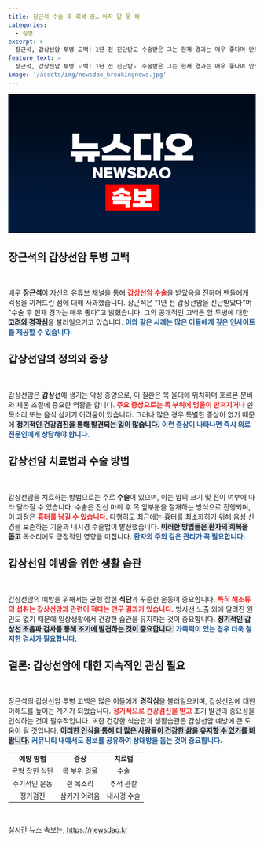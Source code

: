 ```yaml
---
title: 장근석 수술 후 회복 중… 아직 말 못 해
categories:
  - 질병
excerpt: >
  장근석, 갑상선암 투병 고백! 1년 전 진단받고 수술받은 그는 현재 경과는 매우 좋다며 안도의 소식을 전했다. 그의 담담한 영상 속 고백과 치료 과정, 그리고 갑상선암에 대한 정보까지 놓치지 마세요!
feature_text: >
  장근석, 갑상선암 투병 고백! 1년 전 진단받고 수술받은 그는 현재 경과는 매우 좋다며 안도의 소식을 전했다. 그의 담담한 영상 속 고백과 치료 과정, 그리고 갑상선암에 대한 정보까지 놓치지 마세요!
image: '/assets/img/newsdao_breakingnews.jpg'
---
```


<p><img src="/assets/img/newsdao_breakingnews.jpg" alt="koreaapp 속보" /></p>

<h2 data-ke-size="size26">장근석의 갑상선암 투병 고백</h2>

<p data-ke-size="size16">&nbsp;</p>

<p>배우 <b>장근석</b>이 자신의 유튜브 채널을 통해 <b><span style="color: #ee2323;">갑상선암 수술</span></b>을 받았음을 전하며 팬들에게 걱정을 끼쳐드린 점에 대해 사과했습니다. 장근석은 "1년 전 갑상선암을 진단받았다"며 "수술 후 현재 경과는 매우 좋다"고 밝혔습니다. 그의 공개적인 고백은 암 투병에 대한 <b><span style="background-color: #21538527;">고려와 경각심</span></b>을 불러일으키고 있습니다. <b><span style="color: #1a5490;">이와 같은 사례는 많은 이들에게 깊은 인사이트를 제공할 수 있습니다.</span></b></p>

<h2 data-ke-size="size26">갑상선암의 정의와 증상</h2>

<p data-ke-size="size16">&nbsp;</p>

<p>갑상선암은 <b>갑상선</b>에 생기는 악성 종양으로, 이 질환은 목 울대에 위치하며 호르몬 분비와 체온 조절에 중요한 역활을 합니다. <b><span style="color: #ee2323;">주요 증상으로는 목 부위에 멍울이 만져지거나</span></b> 쉰 목소리 또는 음식 삼키기 어려움이 있습니다. 그러나 많은 경우 특별한 증상이 없기 때문에 <b><span style="background-color: #21538527;">정기적인 건강검진을 통해 발견되는 일이 많습니다.</span></b> <b><span style="color: #1a5490;">이런 증상이 나타나면 즉시 의료 전문인에게 상담해야 합니다.</span></b></p>

<h2 data-ke-size="size26">갑상선암 치료법과 수술 방법</h2>

<p data-ke-size="size16">&nbsp;</p>

<p>갑상선암을 치료하는 방법으로는 주로 <b>수술</b>이 있으며, 이는 암의 크기 및 전이 여부에 따라 달라질 수 있습니다. 수술은 전신 마취 후 목 앞부분을 절개하는 방식으로 진행되며, 이 과정은 <b><span style="color: #ee2323;">흉터를 남길 수 있습니다.</span></b> 다행히도 최근에는 흉터를 최소화하기 위해 음성 신경을 보존하는 기술과 내시경 수술법이 발전했습니다. <b><span style="background-color: #21538527;">이러한 방법들은 환자의 회복을 돕고</span></b> 목소리에도 긍정적인 영향을 미칩니다. <b><span style="color: #1a5490;">환자의 주의 깊은 관리가 꼭 필요합니다.</span></b></p>

<h2 data-ke-size="size26">갑상선암 예방을 위한 생활 습관</h2>

<p data-ke-size="size16">&nbsp;</p>

<p>갑상선암의 예방을 위해서는 균형 잡힌 <b>식단</b>과 꾸준한 운동이 중요합니다. <b><span style="color: #ee2323;">특히 해조류의 섭취는 갑상선암과 관련이 적다는 연구 결과가 있습니다.</span></b> 방사선 노출 외에 알려진 원인도 없기 때문에 일상생활에서 건강한 습관을 유지하는 것이 중요합니다. <b><span style="background-color: #21538527;">정기적인 갑상선 초음파 검사를 통해 조기에 발견하는 것이 중요합니다.</span></b> <b><span style="color: #1a5490;">가족력이 있는 경우 더욱 철저한 검사가 필요합니다.</span></b></p>

<h2 data-ke-size="size26">결론: 갑상선암에 대한 지속적인 관심 필요</h2>

<p data-ke-size="size16">&nbsp;</p>

<p>장근석의 갑상선암 투병 고백은 많은 이들에게 <b>경각심</b>을 불러일으키며, 갑상선암에 대한 이해도를 높이는 계기가 되었습니다. <b><span style="color: #ee2323;">정기적으로 건강검진을 받고</span></b> 조기 발견의 중요성을 인식하는 것이 필수적입니다. 또한 건강한 식습관과 생활습관은 갑상선암 예방에 큰 도움이 될 것입니다. <b><span style="background-color: #21538527;">이러한 인식을 통해 더 많은 사람들이 건강한 삶을 유지할 수 있기를 바랍니다.</span></b> <b><span style="color: #1a5490;">커뮤니티 내에서도 정보를 공유하여 상대방을 돕는 것이 중요합니다.</span></b></p>

<table style="width: 100%; border-collapse: collapse;">
<tr>
<td style="text-align: center; height: 17px;"><b>예방 방법</b></td>
<td style="text-align: center; height: 17px;"><b>증상</b></td>
<td style="text-align: center; height: 17px;"><b>치료법</b></td>
</tr>
<tr>
<td style="text-align: center; height: 17px;">균형 잡힌 식단</td>
<td style="text-align: center; height: 17px;">목 부위 멍울</td>
<td style="text-align: center; height: 17px;">수술</td>
</tr>
<tr>
<td style="text-align: center; height: 17px;">주기적인 운동</td>
<td style="text-align: center; height: 17px;">쉰 목소리</td>
<td style="text-align: center; height: 17px;">추적 관찰</td>
</tr>
<tr>
<td style="text-align: center; height: 17px;">정기검진</td>
<td style="text-align: center; height: 17px;">삼키기 어려움</td>
<td style="text-align: center; height: 17px;">내시경 수술</td>
</tr>
</table>

<p data-ke-size="size16">&nbsp;</p>
실시간 뉴스 속보는, <a href="https://newsdao.kr" rel="dofollow">https://newsdao.kr</a>


